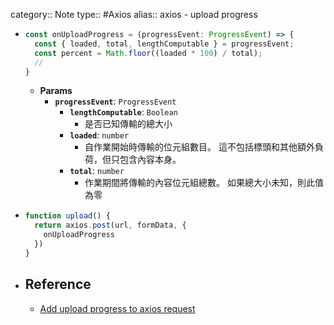 category:: Note
type:: #Axios
alias:: axios - upload progress

- ```ts
  const onUploadProgress = (progressEvent: ProgressEvent) => {
    const { loaded, total, lengthComputable } = progressEvent;
    const percent = Math.floor((loaded * 100) / total);
    // 
  }
  ```
	- **Params**
		- **`progressEvent`**: `ProgressEvent`
			- **`lengthComputable`**: `Boolean`
				- 是否已知傳輸的總大小
			- **`loaded`**: `number`
				- 自作業開始時傳輸的位元組數目。 這不包括標頭和其他額外負荷，但只包含內容本身。
			- **`total`**: `number`
				- 作業期間將傳輸的內容位元組總數。 如果總大小未知，則此值為零
- ```js
  function upload() {
    return axios.post(url, formData, {
      onUploadProgress
    })
  }
  ```
- ## Reference
	- [Add upload progress to axios request](https://thecodersblog.com/add-upload-progress-axios-request)